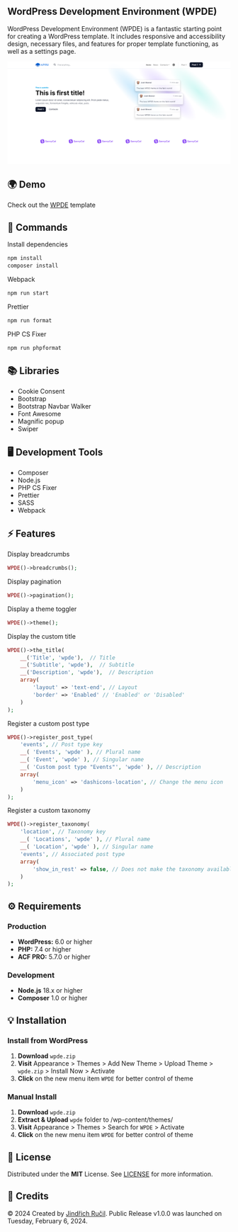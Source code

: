 ## WordPress Development Environment (WPDE)

WordPress Development Environment (WPDE) is a fantastic starting point for creating a WordPress template. It includes responsive and accessibility design, necessary files, and features for proper template functioning, as well as a settings page.

![WPDE - Cover](/.github/cover.png)

## 🌍 Demo

Check out the [WPDE](https://wpde.jindrichrucil.com/) template

## 🔧 Commands

Install dependencies 
```sh
npm install
composer install
```

Webpack
```sh
npm run start
```

Prettier
```sh
npm run format
```

PHP CS Fixer
```sh
npm run phpformat
```

## 📚 Libraries

-   Cookie Consent
-   Bootstrap
-   Bootstrap Navbar Walker
-   Font Awesome
-   Magnific popup
-   Swiper

## 🖥️ Development Tools
-   Composer
-   Node.js
-   PHP CS Fixer
-   Prettier
-   SASS
-   Webpack

## ⚡ Features

Display breadcrumbs
```php
WPDE()->breadcrumbs();
```

Display pagination
```php
WPDE()->pagination();
```

Display a theme toggler
```php
WPDE()->theme();
```

Display the custom title
```php
WPDE()->the_title(
    __('Title', 'wpde'),  // Title
    __('Subtitle', 'wpde'),  // Subtitle
    __('Description', 'wpde'),  // Description
    array(
        'layout' => 'text-end', // Layout
        'border' => 'Enabled' // 'Enabled' or 'Disabled'
    )
);
```

Register a custom post type
```php
WPDE()->register_post_type(
    'events', // Post type key
    __( 'Events', 'wpde' ), // Plural name
    __( 'Event', 'wpde' ), // Singular name
    __( 'Custom post type "Events"', 'wpde' ), // Description
    array(
        'menu_icon' => 'dashicons-location', // Change the menu icon
    )
);
```

Register a custom taxonomy
```php
WPDE()->register_taxonomy(
    'location', // Taxonomy key
    __( 'Locations', 'wpde' ), // Plural name
    __( 'Location', 'wpde' ), // Singular name
    'events', // Associated post type
    array(
        'show_in_rest' => false, // Does not make the taxonomy available in the REST API.
    )
);
```

## ⚙️ Requirements

### Production
-   **WordPress:** 6.0 or higher
-   **PHP:** 7.4 or higher
-   **ACF PRO:** 5.7.0 or higher

### Development
-   **Node.js** 18.x or higher
-   **Composer** 1.0 or higher

## 💡 Installation 

### Install from WordPress

1. **Download** `wpde.zip`
2. **Visit** Appearance > Themes > Add New Theme > Upload Theme > `wpde.zip` > Install Now > Activate
3. **Click** on the new menu item `WPDE` for better control of theme

### Manual Install

1. **Download** `wpde.zip`
2. **Extract & Upload** `wpde` folder to /wp-content/themes/
3. **Visit** Appearance > Themes > Search for `WPDE` > Activate
4. **Click** on the new menu item `WPDE` for better control of theme

## 📄 License

Distributed under the **MIT** License. See [LICENSE](https://github.com/rucilos/wpde/blob/master/LICENSE) for more information.

## 🎉 Credits

© 2024 Created by [Jindřich Ručil](https://jindrichrucil.com). Public Release v1.0.0 was launched on Tuesday, February 6, 2024.
